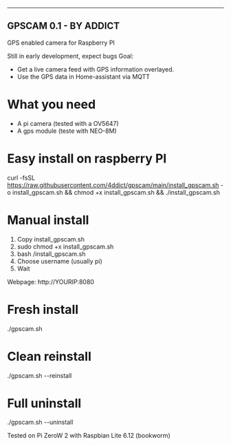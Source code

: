 ----------------------
GPSCAM 0.1 - BY ADDICT
----------------------
GPS enabled camera for Raspberry PI

Still in early development, expect bugs
Goal: 
- Get a live camera feed with GPS information overlayed. 
- Use the GPS data in Home-assistant via MQTT

# What you need
- A pi camera (tested with a OV5647)
- A gps module (teste with NEO-8M)

# Easy install on raspberry PI
curl -fsSL https://raw.githubusercontent.com/4ddict/gpscam/main/install_gpscam.sh -o install_gpscam.sh && chmod +x install_gpscam.sh && ./install_gpscam.sh

# Manual install
1. Copy install_gpscam.sh
2. sudo chmod +x install_gpscam.sh
3. bash /install_gpscam.sh
4. Choose username (usually pi)
5. Wait

  
Webpage: http://YOURIP:8080

# Fresh install
./gpscam.sh
# Clean reinstall
./gpscam.sh --reinstall
# Full uninstall
./gpscam.sh --uninstall

Tested on Pi ZeroW 2 with Raspbian Lite 6.12 (bookworm)
